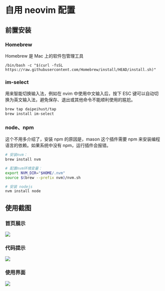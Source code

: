 # 自用 neovim 配置

## 前置安装

### Homebrew

Homebrew 是 Mac 上的软件包管理工具

`/bin/bash -c "$(curl -fsSL https://raw.githubusercontent.com/Homebrew/install/HEAD/install.sh)"`

### im-select

用来智能切换输入法，例如在 nvim 中使用中文输入后，按下 ESC 键可以自动切换为英文输入法，避免保存、退出或其他命令不能顺利使用的尴尬。

```bash
brew tap daipeihust/tap
brew install im-select
```

### node、npm

这个不用多介绍了，安装 npm 的原因是，mason 这个插件需要 npm 来安装编程语言的依赖。如果系统中没有 npm，运行插件会报错。

```bash
# 安装nvm：
brew install nvm

# 配置nvm环境变量：
export NVM_DIR="$HOME/.nvm"
source $(brew --prefix nvm)/nvm.sh

# 安装 nodejs
nvm install node
```

## 使用截图

### 首页展示
![](https://s2.loli.net/2023/12/03/d7Utv8HPk5ElZ6R.png)

### 代码提示
![](https://s2.loli.net/2023/12/03/AuyCHFIWEUfJYZ4.png)

### 使用界面
![](https://s2.loli.net/2023/12/03/j79K2TwrLv5XqGm.png)